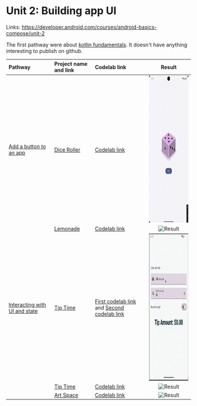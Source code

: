 # Unit 2: Building app UI

Links: https://developer.android.com/courses/android-basics-compose/unit-2

The first pathway were
about [kotlin fundamentals](https://developer.android.com/courses/pathways/android-basics-compose-unit-2-pathway-1).
It doesn't have anything interesting to publish on github.

| Pathway                                                                                                                 | Project name and link     | Codelab link                                                                                                                                                                                                       |                                  Result                                  |
|:------------------------------------------------------------------------------------------------------------------------|:--------------------------|:-------------------------------------------------------------------------------------------------------------------------------------------------------------------------------------------------------------------|:------------------------------------------------------------------------:|
| [Add a button to an app](https://developer.android.com/courses/pathways/android-basics-compose-unit-2-pathway-2)        | [Dice Roller](DiceRoller) | [Codelab link](https://developer.android.com/codelabs/basic-android-kotlin-compose-build-a-dice-roller-app)                                                                                                        |   <img src="DiceRoller/result/result.gif" alt="Result" height="400"/>    |
|                                                                                                                         | [Lemonade](Lemonade)      | [Codelab link](https://developer.android.com/codelabs/basic-android-kotlin-compose-button-click-practice-problem)                                                                                                  |    <img src="Lemonade/result/result.gif" alt="Result" height="400"/>     |
| [Interacting with UI and state](https://developer.android.com/courses/pathways/android-basics-compose-unit-2-pathway-3) | [Tip Time](TipTime)       | [First codelab link](https://developer.android.com/codelabs/basic-android-kotlin-compose-using-state) and [Second codelab link](https://developer.android.com/codelabs/basic-android-kotlin-compose-calculate-tip) |     <img src="TipTime/result/result.gif" alt="Result" height="400"/>     |
|                                                                                                                         | [Tip Time](TipTime)       | [Codelab link](https://developer.android.com/codelabs/basic-android-kotlin-compose-write-automated-tests)                                                                                                          | <img src="TipTime/result/testing_result.gif" alt="Result" height="400"/> |
|                                                                                                                         | [Art Space](ArtSpace)     | [Codelab link](https://developer.android.com/codelabs/basic-android-kotlin-compose-art-space)                                                                                                                      |    <img src="ArtSpace/result/result.gif" alt="Result" height="400"/>     |
